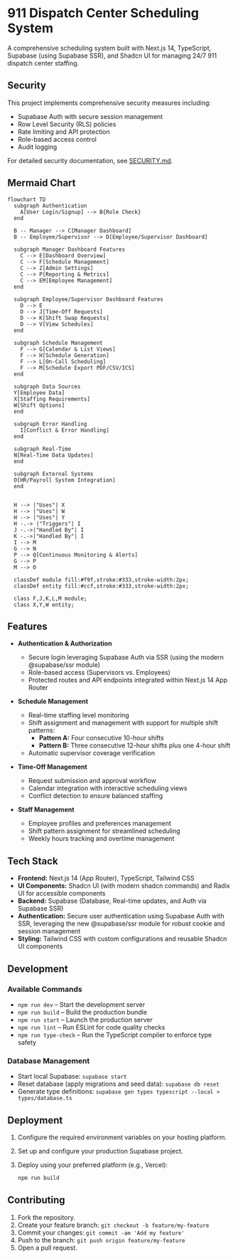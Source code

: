 # 911 Dispatch Center Scheduling System

A comprehensive scheduling system built with Next.js 14, TypeScript, Supabase (using Supabase SSR), and Shadcn UI for managing 24/7 911 dispatch center staffing.

## Security

This project implements comprehensive security measures including:
- Supabase Auth with secure session management
- Row Level Security (RLS) policies
- Rate limiting and API protection
- Role-based access control
- Audit logging

For detailed security documentation, see [SECURITY.md](docs/SECURITY.md).

## Mermaid Chart

```mermaid  
flowchart TD
  subgraph Authentication
    A[User Login/Signup] --> B{Role Check}
  end

  B -- Manager --> C[Manager Dashboard]
  B -- Employee/Supervisor --> D[Employee/Supervisor Dashboard]

  subgraph Manager Dashboard Features
    C --> E[Dashboard Overview]
    C --> F[Schedule Management]
    C --> Z[Admin Settings]
    C --> P[Reporting & Metrics]
    C --> EM[Employee Management]
  end

  subgraph Employee/Supervisor Dashboard Features
    D --> E
    D --> J[Time-Off Requests]
    D --> K[Shift Swap Requests]
    D --> V[View Schedules]
  end

  subgraph Schedule Management
    F --> G[Calendar & List Views]
    F --> H[Schedule Generation]
    F --> L[On-Call Scheduling]
    F --> M[Schedule Export PDF/CSV/ICS]
  end

  subgraph Data Sources
  Y[Employee Data]
  X[Staffing Requirements]
  W[Shift Options]
  end

  subgraph Error Handling
    I[Conflict & Error Handling]
  end

  subgraph Real-Time
  N[Real-Time Data Updates]
  end
  
  subgraph External Systems
  O[HR/Payroll System Integration]
  end
    

  H --> |"Uses"| X
  H --> |"Uses"| W
  H --> |"Uses"| Y
  H -.-> |"Triggers"| I
  J -.->|"Handled By"| I
  K -.->|"Handled By"| I
  I --> M
  G --> N
  P --> Q[Continuous Monitoring & Alerts]
  G --> P
  M --> O

  classDef module fill:#f9f,stroke:#333,stroke-width:2px;
  classDef entity fill:#ccf,stroke:#333,stroke-width:2px;

  class F,J,K,L,M module;
  class X,Y,W entity;
```
  
## Features

- **Authentication & Authorization**
  - Secure login leveraging Supabase Auth via SSR (using the modern @supabase/ssr module)
  - Role-based access (Supervisors vs. Employees)
  - Protected routes and API endpoints integrated within Next.js 14 App Router

- **Schedule Management**
  - Real-time staffing level monitoring
  - Shift assignment and management with support for multiple shift patterns:
    - **Pattern A:** Four consecutive 10-hour shifts
    - **Pattern B:** Three consecutive 12-hour shifts plus one 4-hour shift
  - Automatic supervisor coverage verification

- **Time-Off Management**
  - Request submission and approval workflow
  - Calendar integration with interactive scheduling views
  - Conflict detection to ensure balanced staffing

- **Staff Management**
  - Employee profiles and preferences management
  - Shift pattern assignment for streamlined scheduling
  - Weekly hours tracking and overtime management

## Tech Stack

- **Frontend:** Next.js 14 (App Router), TypeScript, Tailwind CSS
- **UI Components:** Shadcn UI (with modern shadcn commands) and Radix UI for accessible components
- **Backend:** Supabase (Database, Real-time updates, and Auth via Supabase SSR)
- **Authentication:** Secure user authentication using Supabase Auth with SSR, leveraging the new @supabase/ssr module for robust cookie and session management
- **Styling:** Tailwind CSS with custom configurations and reusable Shadcn UI components

## Development

### Available Commands

- `npm run dev` – Start the development server
- `npm run build` – Build the production bundle
- `npm run start` – Launch the production server
- `npm run lint` – Run ESLint for code quality checks
- `npm run type-check` – Run the TypeScript compiler to enforce type safety

### Database Management

- Start local Supabase: `supabase start`
- Reset database (apply migrations and seed data): `supabase db reset`
- Generate type definitions: `supabase gen types typescript --local > types/database.ts`

## Deployment

1. Configure the required environment variables on your hosting platform.
2. Set up and configure your production Supabase project.
3. Deploy using your preferred platform (e.g., Vercel):

   ```bash
   npm run build
   ```

## Contributing

1. Fork the repository.
2. Create your feature branch: `git checkout -b feature/my-feature`
3. Commit your changes: `git commit -am 'Add my feature'`
4. Push to the branch: `git push origin feature/my-feature`
5. Open a pull request.

